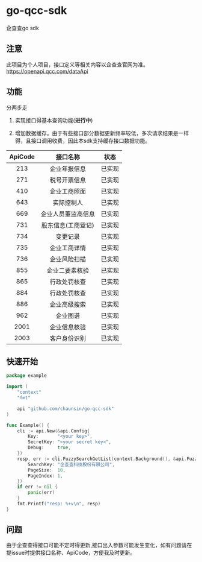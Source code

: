 # go-qcc-sdk

企查查go sdk

## 注意

此项目为个人项目，接口定义等相关内容以企查查官网为准。https://openapi.qcc.com/dataApi

## 功能

分两步走

1. 实现接口得基本查询功能(**进行中**)

2. 增加数据缓存。由于有些接口部分数据更新频率较低，多次请求结果是一样得，且接口调用收费，因此本sdk支持缓存接口数据功能。

| ApiCode |    接口名称    | 状态  |
|:-------:|:----------:|:---:|
|   213   |   企业年报信息   | 已实现 |
|   271   |   税号开票信息   | 已实现 |
|   410   |   企业工商照面   | 已实现 |
|   643   |   实际控制人    | 已实现 |
|   669   | 企业人员董监高信息  | 已实现 |
|   731   | 股东信息(工商登记) | 已实现 |
|   734   |    变更记录    | 已实现 |
|   735   |   企业工商详情   | 已实现 |
|   736   |   企业风险扫描   | 已实现 |
|   855   |  企业二要素核验   | 已实现 |
|   865   |   行政处罚核查   | 已实现 |
|   884   |   行政处罚核查   | 已实现 |
|   886   |   企业高级搜索   | 已实现 |
|   962   |    企业图谱    | 已实现 |
|  2001   |   企业信息核验   | 已实现 |
|  2003   |   客户身份识别   | 已实现 |

## 快速开始

```go
package example

import (
	"context"
	"fmt"

	api "github.com/chaunsin/go-qcc-sdk"
)

func Example() {
	cli := api.New(&api.Config{
		Key:       "<your key>",
		SecretKey: "<your secret key>",
		Debug:     true,
	})
	resp, err := cli.FuzzySearchGetList(context.Background(), &api.FuzzySearchGetListReq{
		SearchKey: "企查查科技股份有限公司",
		PageSize:  10,
		PageIndex: 1,
	})
	if err != nil {
		panic(err)
	}
	fmt.Printf("resp: %+v\n", resp)
}

```

## 问题

由于企查查得接口可能不定时得更新,接口出入参数可能发生变化，如有问题请在提issue时提供接口名称、ApiCode，方便我及时更新。